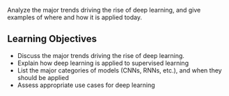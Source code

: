Analyze the major trends driving the rise of deep learning, and give examples of where and how it is applied today.

## Learning Objectives

- Discuss the major trends driving the rise of deep learning.
- Explain how deep learning is applied to supervised learning
- List the major categories of models (CNNs, RNNs, etc.), and when they should be applied
- Assess appropriate use cases for deep learning
